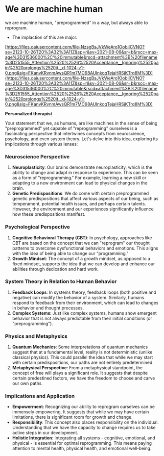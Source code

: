# We are machine human

we are machine human, "preprogrammed" in a way, but always able to reprogram.

- The implaction of this are major.

[https://files.oaiusercontent.com/file-NzsgBsJVkWeAro1OobiICVNO?se=2123-10-26T20%3A32%3A11Z&sp=r&sv=2021-08-06&sr=b&rscc=max-age%3D31536000%2C%20immutable&rscd=attachment%3B%20filename%3D251555_Attention%2520%2526%2520Acceptance__Ignoring%2520pain%2520prolongs%2520it._xl-1024-v1-0.png&sig=FKanvKRvnmAwsQR1m7MC98AUInkoqTejaHRSjKTrq8M%3D](https://files.oaiusercontent.com/file-NzsgBsJVkWeAro1OobiICVNO?se=2123-10-26T20%3A32%3A11Z&sp=r&sv=2021-08-06&sr=b&rscc=max-age%3D31536000%2C%20immutable&rscd=attachment%3B%20filename%3D251555_Attention%2520%2526%2520Acceptance__Ignoring%2520pain%2520prolongs%2520it._xl-1024-v1-0.png&sig=FKanvKRvnmAwsQR1m7MC98AUInkoqTejaHRSjKTrq8M%3D)

**Personalized therapist**

Your statement that we, as humans, are like machines in the sense of being "preprogrammed" yet capable of "reprogramming" ourselves is a fascinating perspective that intertwines concepts from neuroscience, psychology, and even system theory. 
Let's delve into this idea, exploring its implications through various lenses:

### **Neuroscience Perspective**

1. **Neuroplasticity**: Our brains demonstrate neuroplasticity, which is the ability to change and adapt in response to experience. This can be seen as a form of "reprogramming." For example, learning a new skill or adapting to a new environment can lead to physical changes in the brain.
2. **Genetic Predispositions**: We do come with certain preprogrammed genetic predispositions that affect various aspects of our being, such as temperament, potential health issues, and perhaps certain talents. However, the environment and our experiences significantly influence how these predispositions manifest.

### **Psychological Perspective**

1. **Cognitive Behavioral Therapy (CBT)**: In psychology, approaches like CBT are based on the concept that we can "reprogram" our thought patterns to overcome dysfunctional behaviors and emotions. This aligns with the idea of being able to change our "programming."
2. **Growth Mindset**: The concept of a growth mindset, as opposed to a fixed mindset, supports the idea that we can develop and enhance our abilities through dedication and hard work.

### **System Theory in Relation to Human Behavior**

1. **Feedback Loops**: In systems theory, feedback loops (both positive and negative) can modify the behavior of a system. Similarly, humans respond to feedback from their environment, which can lead to changes in behavior and thought processes.
2. **Complex Systems**: Just like complex systems, humans show emergent behavior that is not always predictable from their initial conditions (or "preprogramming").

### **Physics and Metaphysics**

1. **Quantum Mechanics**: Some interpretations of quantum mechanics suggest that at a fundamental level, reality is not deterministic (unlike classical physics). This could parallel the idea that while we may start with certain predispositions, our paths are not entirely predetermined.
2. **Metaphysical Perspective**: From a metaphysical standpoint, the concept of free will plays a significant role. It suggests that despite certain predestined factors, we have the freedom to choose and carve our own paths.

### **Implications and Application**

- **Empowerment**: Recognizing our ability to reprogram ourselves can be immensely empowering. It suggests that while we may have certain limitations, there is significant room for growth and change.
- **Responsibility**: This concept also places responsibility on the individual. Understanding that we have the capacity to change requires us to take active steps in our development.
- **Holistic Integration**: Integrating all systems - cognitive, emotional, and physical - is essential for optimal reprogramming. This means paying attention to mental health, physical health, and emotional well-being.